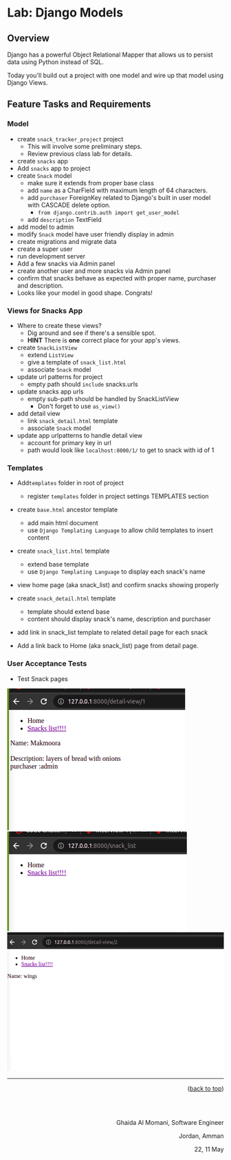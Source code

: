 # Lab: Django Models

## Overview

Django has a powerful Object Relational Mapper that allows us to persist data using Python instead of SQL.

Today you'll build out a project with one model and wire up that model using Django Views.


## Feature Tasks and Requirements

### Model

- create `snack_tracker_project` project
  - This will involve some preliminary steps.
  - Review previous class lab for details.
- create `snacks` app
- Add `snacks` app to project
- create `Snack` model
  - make sure it extends from proper base class
  - add `name` as a CharField with maximum length of 64 characters.
  - add `purchaser` ForeignKey related to Django's built in user model with CASCADE delete option.
    - `from django.contrib.auth import get_user_model`
  - add `description` TextField
- add model to admin
- modify `Snack` model have user friendly display in admin
- create migrations and migrate data
- create a super user
- run development server
- Add a few snacks via Admin panel
- create another user and more snacks via Admin panel
- confirm that snacks behave as expected with proper name, purchaser and description.
- Looks like your model in good shape. Congrats!

### Views for Snacks App

- Where to create these views?
  - Dig around and see if there's a sensible spot.
  - **HINT** There is **one** correct place for your app's views.
- create `SnackListView`
  - extend `ListView`
  - give a template of `snack_list.html`
  - associate `Snack` model
- update url patterns for project
  - empty path should `include` snacks.urls
- update snacks app urls
  - empty sub-path should be handled by SnackListView
    - Don't forget to use `as_view()`
- add detail view
  - link `snack_detail.html` template
  - associate `Snack` model
- update app urlpatterns to handle detail view
  - account for primary key in url
  - path would look like `localhost:8000/1/` to get to snack with id of 1

### Templates

- Add`templates` folder in root of project
  - register `templates` folder in project settings TEMPLATES section
- create `base.html` ancestor template
  - add main html document
  - use `Django Templating Language` to allow child templates to insert content
- create `snack_list.html` template
  - extend base template
  - use `Django Templating Language` to display each snack's name
- view home page (aka snack_list) and confirm snacks showing properly
- create `snack_detail.html` template
  - template should extend base
  - content should display snack's name, description and purchaser

- add link in snack_list template to related detail page for each snack
- Add a link back to Home (aka snack_list) page from detail page.

### User Acceptance Tests

- Test Snack pages

![](assets/snack.png)
![](assets/snackList.png)
![](assets/detail_view.png)

<hr/>
<p align="right">(<a href="#top">back to top</a>)</p>





  <br/><br/>

<p align="right">Ghaida Al Momani, Software Engineer</p>
<p align="right">Jordan, Amman</p>
<p align="right">22, 11 May </p>
